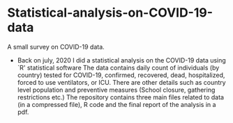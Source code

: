 # Statistical-analysis-on-COVID-19-data
A small survey on COVID-19 data.

- Back on july, 2020 I did a statistical analysis on the COVID-19 data using `R' statistical software
  The data contains daily count of individuals (by country) tested for COVID-19, confirmed, recovered, dead,
  hospitalized, forced to use ventilators, or ICU. There are other details such as country level population and
  preventive measures (School closure, gathering restrictions etc.)
  The repository contains three main files related to data (in a compressed file), R code and the final report of the analysis in a pdf. 
